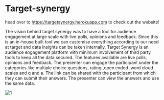 # Target-synergy

head over to https://targetsynergy.herokuapp.com to check out the website!

The vision behind target synergy was to have a tool for audience engagement at large scale with live polls, opinions and feedback. Since this is an in-house built tool we can customise everything according to our need at target and data insights can be taken internally.
Target Synergy is an audience engagement platform with minimum involvement of third party tools to keep all the data secured. The features available are live polls, opinions and feedback. The presenter can engage the participant under the categories like multiple choice questions, rating ,open ended ,word cloud scales and q and a. The link can be shared with the participant from which they can submit their answers. The presenter can view the answers and use the same data.

![1](https://user-images.githubusercontent.com/60786451/134308691-31eb1495-376a-49e8-a3b1-3c2a3eca54df.png)

